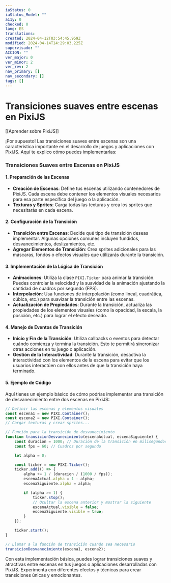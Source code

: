 ```yaml
---
iaStatus: 0
iaStatus_Model: ""
a11y: 0
checked: 0
lang: ES
translations: 
created: 2024-04-12T03:54:45.959Z
modified: 2024-04-14T14:29:03.225Z
supervisado: ""
ACCION: ""
ver_major: 0
ver_minor: 2
ver_rev: 2
nav_primary: []
nav_secondary: []
tags: []
---
```

# Transiciones suaves entre escenas en PixiJS

[[Aprender sobre PixiJS]]

¡Por supuesto! Las transiciones suaves entre escenas son una característica importante en el desarrollo de juegos y aplicaciones con PixiJS. Aquí te explico cómo puedes implementarlas:

### Transiciones Suaves entre Escenas en PixiJS

#### 1. Preparación de las Escenas
- **Creación de Escenas**: Define tus escenas utilizando contenedores de PixiJS. Cada escena debe contener los elementos visuales necesarios para esa parte específica del juego o la aplicación.
- **Texturas y Sprites**: Carga todas las texturas y crea los sprites que necesitarás en cada escena.

#### 2. Configuración de la Transición
- **Transición entre Escenas**: Decide qué tipo de transición deseas implementar. Algunas opciones comunes incluyen fundidos, desvanecimientos, deslizamientos, etc.
- **Agregar Elementos de Transición**: Crea sprites adicionales para las máscaras, fondos o efectos visuales que utilizarás durante la transición.

#### 3. Implementación de la Lógica de Transición
- **Animaciones**: Utiliza la clase `PIXI.Ticker` para animar la transición. Puedes controlar la velocidad y la suavidad de la animación ajustando la cantidad de cuadros por segundo (FPS).
- **Interpolación**: Usa funciones de interpolación (como lineal, cuadrática, cúbica, etc.) para suavizar la transición entre las escenas.
- **Actualización de Propiedades**: Durante la transición, actualiza las propiedades de los elementos visuales (como la opacidad, la escala, la posición, etc.) para lograr el efecto deseado.

#### 4. Manejo de Eventos de Transición
- **Inicio y Fin de la Transición**: Utiliza callbacks o eventos para detectar cuándo comienza y termina la transición. Esto te permitirá sincronizar otras acciones en tu juego o aplicación.
- **Gestión de la Interactividad**: Durante la transición, desactiva la interactividad con los elementos de la escena para evitar que los usuarios interactúen con ellos antes de que la transición haya terminado.

#### 5. Ejemplo de Código

Aquí tienes un ejemplo básico de cómo podrías implementar una transición de desvanecimiento entre dos escenas en PixiJS:

```javascript
// Definir las escenas y elementos visuales
const escena1 = new PIXI.Container();
const escena2 = new PIXI.Container();
// Cargar texturas y crear sprites...

// Función para la transición de desvanecimiento
function transicionDesvanecimiento(escenaActual, escenaSiguiente) {
    const duracion = 1000; // Duración de la transición en milisegundos
    const fps = 60; // Cuadros por segundo

    let alpha = 0;

    const ticker = new PIXI.Ticker();
    ticker.add(() => {
        alpha += 1 / (duracion / (1000 / fps));
        escenaActual.alpha = 1 - alpha;
        escenaSiguiente.alpha = alpha;

        if (alpha >= 1) {
            ticker.stop();
            // Ocultar la escena anterior y mostrar la siguiente
            escenaActual.visible = false;
            escenaSiguiente.visible = true;
        }
    });

    ticker.start();
}

// Llamar a la función de transición cuando sea necesario
transicionDesvanecimiento(escena1, escena2);
```

Con esta implementación básica, puedes lograr transiciones suaves y atractivas entre escenas en tus juegos o aplicaciones desarrolladas con PixiJS. Experimenta con diferentes efectos y técnicas para crear transiciones únicas y emocionantes.